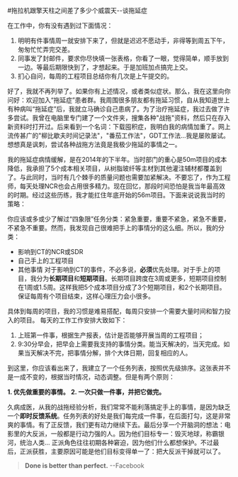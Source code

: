 #拖拉机跟擎天柱之间差了多少个威震天--谈拖延症

在工作中，你有没有遇到过下面情况：
1. 明明有件事情周一就安排下来了，但就是迟迟不愿动手，非得等到周五下午，匆匆忙忙弄完交差。
2. 同事发了封邮件，要求你尽快填一张表格，你看了一眼，觉得简单，顺手放到一边。等最后期限快到了，才想起来。于是加班加点搞完上交。
3. 扪心自问，每周的工程项目总结你有几次是上午提交的。

好了，我就不再列举了。如果你有上述情况，或者类似症状。那么，我在这里向你问好：欢迎加入“拖延症”患者群。我周围很多朋友都有拖延习惯，自从我知道世上有种病叫“拖延症”后，我就立马确诊自己患病了。为了治疗拖延症，我过去做了许多尝试。我曾在电脑里专门建了一个文件夹，搜集各种"战拖"资料，然后只在存入新资料时打开过。后来看到一个名词：下载囤积症，我明白我的病情加重了。网上流传甚广的"柳比歇夫时间记录法"，"番茄工作法"，GDT工作法...我是屡败屡试。想想真是讽刺，尝试各种战拖方法竟是我极少拖延的事情之一。

我的拖延症病情缓解，是在2014年的下半年。当时部门的重心是50m项目的成本降低，我承担了5个成本相关项目，从树脂玻纤等主材到其他灌注辅材都覆盖到了。与此同时，当时有几个棘手的质量问题也需要加紧解决。不要忘了，作为工程师，每天处理NCR也会占用很多精力。现在回忆，那段时间恐怕是我当年最高效的时期。经过这些历练，我才能扛住年底开始的56m项目。下面来说说我当时的策略：

你应该或多或少了解过“四象限”任务分类：紧急重要，重要不紧急，紧急不重要，不紧急不重要。然而，我发现自己很难把手上的事情分的这么细。所以，我的分类：

- 影响到CT的NCR或SDR
- 自己手上的工程项目
- 其他事情
  对于影响到CT的事件，不必多说，**必须**优先处理。对于手上的项目，我分为**长期项目**和**短期项目**。长期项目跨度在3周或更多，短期项目控制在1周或1.5周。这样我把5个成本项目分成了3个短期项目，和2个长期项目。保证每周有个项目结束，这样心理压力会小很多。

具体到每周的项目，我的习惯是难易搭配，每周只安排一个需要大量时间和智力投入的项目。
每天的工作工作安排大致如下：

1. 上班第一件事，根据生产报表，估计是否能够开展当周的工程项目；
2. 9:30分早会，把早会上需要我支持的事情分类。能当天解决的，当天完成。如果当天解决不完，把事情分解，排个大体日期，回复相应的人。

到这里，你应该看出来了，我建立了一个任务列表，按照优先级排序。这张表并不是一成不变的，根据当时情况，动态调整。但是有两个原则：

**1. 优先做重要的事情。**
**2. 一次只做一件事，并把它做完。**

久病成医，从我的战拖经验分析，我们常常不能利落搞定手上的事情，是因为缺乏一个**即时反馈系统**。任务列表的好处是我们每完成一件事，在后面打勾，这是非常爽的事情。有了正反馈，我们更有动力继续下去。最后分享一个开脑洞的想法：电影里的大反派，一般都是行动力强的人。因为他们目标专一：毁灭地球，称霸银河，统治人类... 正派角色往往初期各种窘迫，因为他们什么都想保护。不过最后，正派获胜，主要原因可能是他们目标变得单一了：把大反派干掉就可以了。

> **Done is better than perfect.**    --Facebook    



